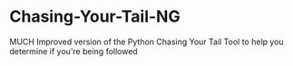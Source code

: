 # Chasing-Your-Tail-NG
MUCH Improved version of the Python Chasing Your Tail Tool to help you determine if you're being followed
